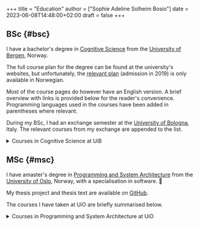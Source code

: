 +++
title = "Education"
author = ["Sophie Adeline Solheim Bosio"]
date = 2023-06-08T14:48:00+02:00
draft = false
+++

## BSc {#bsc}

I have a bachelor's degree in [Cognitive Science](https://www.uib.no/en/studies/BASV-KOGNI) from the [University of Bergen](https://www.uib.no/), Norway.

The full course plan for the degree can be found at the university's websites,
but unfortunately, the [relevant plan](https://www.uib.no/infomedia/154615/tatt-opp-p%C3%A5-kogvit-f%C3%B8r-2022) (admission in 2019) is only available in
Norwegian.

Most of the course pages do however have an English version. A brief overview
with links is
provided below for the reader's convenience. Programming languages used in the
courses have been added in parentheses where relevant.

During my BSc, I had an exchange semester at the
[University of Bologna](https://www.unibo.it/it), Italy. The relevant courses from my exchange are appended to the list.

<details>
<summary>Courses in Cognitive Science at UiB</summary>
<div class="details">

-   [KOGVIT101](https://www.uib.no/emne/KOGVIT101) - Introduction to the Cognitive Sciences
-   [INF100](https://www.uib.no/en/course/INF101) - Introduction to Programming (Python)
-   [EXFAC00SK](https://www.uib.no/en/course/EXFAC00SK) - Basic Linguistics
-   [DASPSTAT](https://www.uib.no/en/course/DASPSTAT) - Statistics for the Cognitive Sciences
-   [LOG110](https://www.uib.no/en/course/LOG110) - Introduction to Formal Logic
-   [LOG111](https://www.uib.no/en/course/LOG111) - Deduction and Meta-Logic
-   [INF101](https://www.uib.no/en/course/INF101) - Object-Oriented Programming (Java)
-   [LING122](https://www.uib.no/en/course/LING122) - Languages and Cognition
-   [INFO282](https://www.uib.no/emne/INFO282) - Knowledge Representation and Reasoning (Prolog)
-   [INF122](https://www.uib.no/en/course/INF122) - Functional Programming (Haskell)
-   [FIL105](https://www.uib.no/en/course/FIL105) - Philosophy of Mind
-   [PSYK120](https://www.uib.no/en/course/PSYK120) - Biological and Cognitive Psychology
-   [EXPHIL-PSSEM](https://www.uib.no/en/course/EXPHIL-PSSEM) - Examen Facultatum in Psychology
-   [INFO135](https://www.uib.no/emne/INFO135) - Advanced Programming (Algorithms, Data Structures, and Programming) (Python)
-   [INF223](https://www.uib.no/en/course/INF223) - Category Theory
-   [INF227](https://www.uib.no/en/course/INF227) - Mathematical Logic
-   [MAT121](https://www.uib.no/en/course/MAT121) - Linear Algebra

And instead of the following courses (left), I had the equivalent courses at
the University of Bologna (right):

-   MAT111 -&gt; [79184](https://www.unibo.it/en/teaching/course-unit-catalogue/course-unit/2021/403275) - Calculus I
-   INF102 -&gt; [91256](https://www.unibo.it/en/teaching/course-unit-catalogue/course-unit/2021/446600) - Algorithms and Programming (Python)
-   Free credits -&gt; [90106](https://www.unibo.it/en/teaching/course-unit-catalogue/course-unit/2021/443719) - Ingegneria del Software (JavaScript)
</div>
</details>


## MSc {#msc}

I have amaster's degree in [Programming and System Architecture](https://www.uio.no/studier/program/informatikk-programmering-master/) from the [University of Oslo](https://www.uio.no/), Norway, with a specialisation in software. 🌱

My thesis project and thesis text are available on [GitHub](https://github.com/SophieBosio/contra).

The courses I have taken at UiO are briefly summarised below.

<details>
<summary>Courses in Programming and System Architecture at UiO</summary>
<div class="details">

-   [IN5130](https://www.uio.no/studier/emner/matnat/ifi/IN5130/index-eng.html) - Modelling Unassailable IT-Systems
-   [IN5170](https://www.uio.no/studier/emner/matnat/ifi/IN5170/index-eng.html) - Models of Concurrency
-   [TEK5510](https://www.uio.no/studier/emner/matnat/its/TEK5510/index-eng.html) - Security in Operating Systems and Software
-   [IN5570](https://www.uio.no/studier/emner/matnat/ifi/IN5570/index-eng.html) - Distributed Objects
-   [IN5580](https://www.uio.no/studier/emner/matnat/ifi/IN5580/) - Computability Theory
-   [INF5110](https://www.uio.no/studier/emner/matnat/ifi/INF5110/) - Compiler Construction
-   Special Curriculum - Advanced Functional Programming, Semantics, and Types
</div>
</details>
